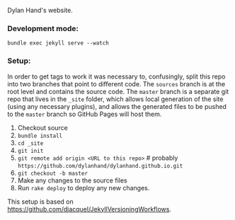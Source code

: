 Dylan Hand's website.

### Development mode:

`bundle exec jekyll serve --watch`

### Setup:

In order to get tags to work it was necessary to, confusingly, split this repo into two branches that point to different code. The `sources` branch is at the root level and contains the source code. The `master` branch is a separate git repo that lives in the `_site` folder, which allows local generation of the site (using any necessary plugins), and allows the generated files to be pushed to the `master` branch so GitHub Pages will host them.

1. Checkout source
2. `bundle install`
3. `cd _site`
4. `git init`
5. `git remote add origin <URL to this repo>` # probably `https://github.com/dylanhand/dylanhand.github.io.git`
6. `git checkout -b master`
7. Make any changes to the source files
8. Run `rake deploy` to deploy any new changes.

This setup is based on https://github.com/djacquel/JekyllVersioningWorkflows.
